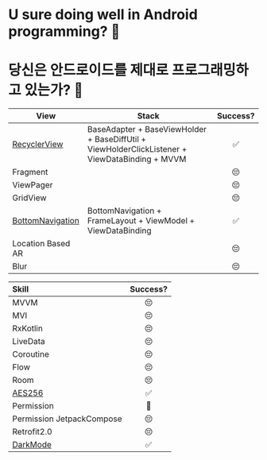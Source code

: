 
# U sure doing well in Android programming? 🤔

# 당신은 안드로이드를 제대로 프로그래밍하고 있는가? 🤔





| **View**  | **Stack**       | **Success?**    | 
| ------------- | ----------- | :----: |
| [RecyclerView](https://github.com/Lee-JuYeon/Study_Android/tree/master/app/src/main/java/com/cavss/studyandroid/recyclerview) | BaseAdapter + BaseViewHolder + BaseDiffUtil + ViewHolderClickListener + ViewDataBinding + MVVM | ✅ |
| Fragment|| 😔 |
| ViewPager|| 😔 |
| GridView|| 😔 |
| [BottomNavigation](https://github.com/Lee-JuYeon/Study_Android/tree/master/app/src/main/java/com/cavss/studyandroid/ui/custom/bottomnavigation) | BottomNavigation + FrameLayout + ViewModel + ViewDataBinding | ✅ |
| Location Based AR|| 😔 |
| Blur || 😔 |

|**Skill**|**Success?**| 
|:---------------------------|:----:|
|MVVM|😔|
|MVI|😔|
|RxKotlin|😔|
|LiveData|😔|
|Coroutine|😔|
|Flow|😔|
|Room|😔|
|[AES256](https://github.com/Lee-JuYeon/Study_Android/blob/master/app/src/main/java/com/cavss/studyandroid/skill/aes256/AESHelper.kt)|✅|
|Permission|🤔|
|Permission JetpackCompose|😔|
|Retrofit2.0|😔|
|[DarkMode](https://github.com/Lee-JuYeon/Study_Android/blob/master/app/src/main/java/com/cavss/studyandroid/ui/colorTheme/ColourTheme.kt)|✅|

